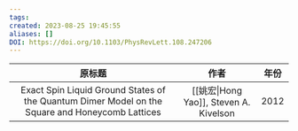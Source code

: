 ```yaml
---
tags: 
created: 2023-08-25 19:45:55
aliases: []
DOI: https://doi.org/10.1103/PhysRevLett.108.247206
---
```

| 原标题 | 作者|年份|
|:-:|:-:|:-:|
|Exact Spin Liquid Ground States of the Quantum Dimer Model on the Square and Honeycomb Lattices|[[姚宏\|Hong Yao]], Steven A. Kivelson|2012|


